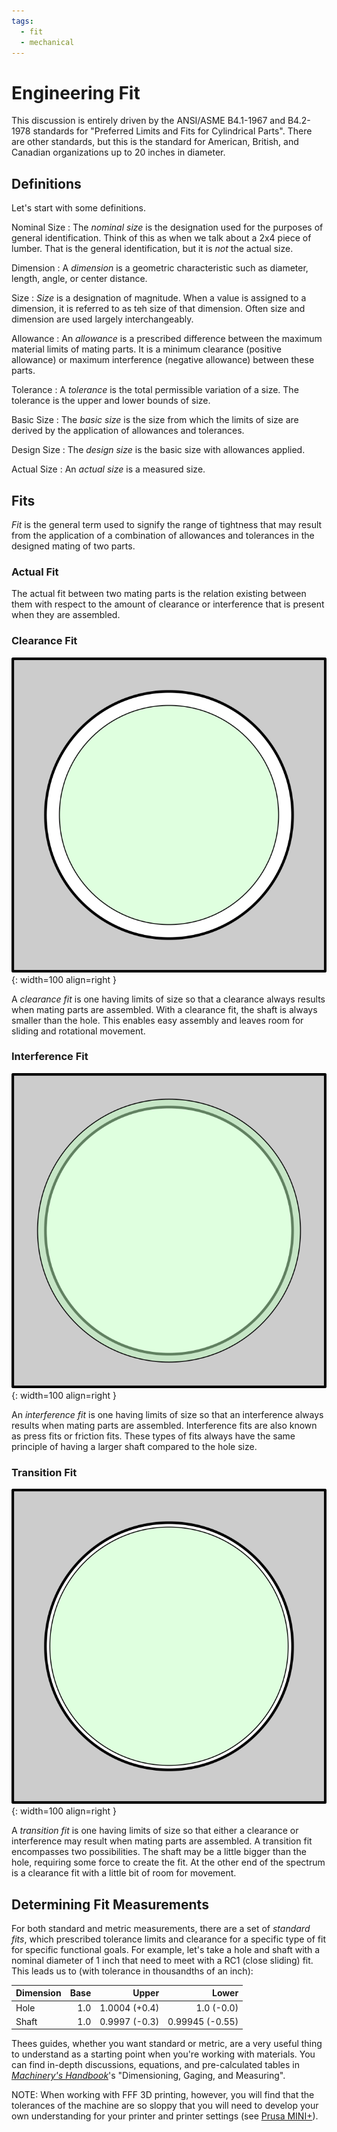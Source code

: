 ```yaml
---
tags:
  - fit
  - mechanical
---
```

# Engineering Fit

This discussion is entirely driven by the ANSI/ASME B4.1-1967 and B4.2-1978
standards for "Preferred Limits and Fits for Cylindrical Parts". There are other
standards, but this is the standard for American, British, and Canadian
organizations up to 20 inches in diameter. 

## Definitions

Let's start with some definitions.

Nominal Size
: The _nominal size_ is the designation used for the purposes of general
identification. Think of this as when we talk about a 2x4 piece of lumber. That
is the general identification, but it is _not_ the actual size.

Dimension
: A _dimension_ is a geometric characteristic such as diameter, length, angle, or
center distance.

Size
: _Size_ is a designation of magnitude. When a value is assigned to a dimension,
it is referred to as teh size of that dimension. Often size and dimension are
used largely interchangeably. 

Allowance
: An _allowance_ is a prescribed difference between the maximum material limits
of mating parts. It is a minimum clearance (positive allowance) or maximum
interference (negative allowance) between these parts.

Tolerance
: A _tolerance_ is the total permissible variation of a size. The tolerance is
the upper and lower bounds of size.

Basic Size
: The _basic size_ is the size from which the limits of size are derived by the
application of allowances and tolerances.

Design Size
: The _design size_ is the basic size with allowances applied.

Actual Size
: An _actual size_ is a measured size.

## Fits

_Fit_ is the general term used to signify the range of tightness that may result
from the application of a combination of allowances and tolerances in the
designed mating of two parts.

### Actual Fit

The actual fit between two mating parts is the relation existing between them
with respect to the amount of clearance or interference that is present when
they are assembled.

### Clearance Fit 

![Diagram showing a clearance fit](img/fit-clearance.svg){: width=100 align=right }

A _clearance fit_ is one having limits of size so that a clearance always
results when mating parts are assembled. With a clearance fit, the shaft is
always smaller than the hole. This enables easy assembly and leaves room for
sliding and rotational movement.

### Interference Fit

![Diagram showing an interference fit](img/fit-interference.svg){: width=100 align=right }

An _interference fit_ is one having limits of size so that an interference
always results when mating parts are assembled. Interference fits are also known
as press fits or friction fits. These types of fits always have the same
principle of having a larger shaft compared to the hole size. 

### Transition Fit

![Diagram showing a transition fit](img/fit-transition.svg){: width=100 align=right }

A _transition fit_ is one having limits of size so that either a clearance or
interference may result when mating parts are assembled. A transition fit
encompasses two possibilities. The shaft may be a little bigger than the hole,
requiring some force to create the fit. At the other end of the spectrum is a
clearance fit with a little bit of room for movement.

## Determining Fit Measurements

For both standard and metric measurements, there are a set of _standard fits_,
which prescribed tolerance limits and clearance for a specific type of fit for
specific functional goals. For example, let's take a hole and shaft with a
nominal diameter of 1 inch that need to meet with a RC1 (close sliding) fit.
This leads us to (with tolerance in thousandths of an inch):

| Dimension | Base |         Upper |           Lower |
| --------- | ---: | ------------: | --------------: |
| Hole      |  1.0 | 1.0004 (+0.4) |      1.0 (-0.0) |
| Shaft     |  1.0 | 0.9997 (-0.3) | 0.99945 (-0.55) |

Thees guides, whether you want standard or metric, are a very useful thing to
understand as a starting point when you're working with materials. You can find
in-depth discussions, equations, and pre-calculated tables in [_Machinery's
Handbook_](../resources/books.md)'s "Dimensioning, Gaging, and Measuring".

NOTE: When working with FFF 3D printing, however, you will find that the
tolerances of the machine are so sloppy that you will need to develop your own
understanding for your printer and printer settings (see [Prusa
MINI+](../3d/prusa.md)).